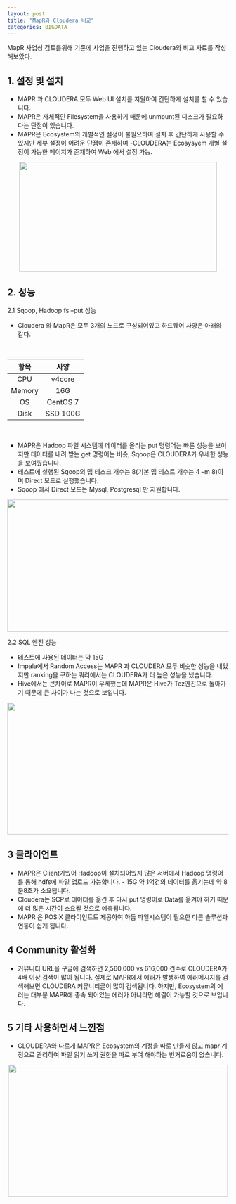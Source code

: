 ```yaml
---
layout: post
title: "MapR과 Cloudera 비교"
categories: BIGDATA
---
```


MapR 사업성 검토를위해 기존에 사업을 진행하고 있는 Cloudera와 비교 자료를 작성해보았다.

## 1. 설정 및 설치
- MAPR 과 CLOUDERA 모두 Web UI 설치를 지원하여 간단하게 설치를 할 수 있습니다.
- MAPR은 자체적인 Filesystem을 사용하기 때문에 unmount된 디스크가 필요하다는 단점이 있습니다.
- MAPR은 Ecosystem의 개별적인 설정이 불필요하여 설치 후 간단하게 사용할 수 있지만 세부 설정이 어려운 단점이 존재하며 -CLOUDERA는 Ecosysyem 개별 설정이 가능한 페이지가 존재하여 Web 에서 설정 가능.


<center><img src="{{site.url}}/img/posts/2020-08-27-MapR_Cloudera/설정.PNG" width="450" height="250"></center>


## 2. 성능
2.1 Sqoop, Hadoop fs –put 성능
 - Cloudera 와 MapR은 모두 3개의 노드로 구성되어있고 하드웨어 사양은 아래와 같다.
<br/>

 |항목|사양|
 |:---:|:---:|
 |CPU|v4core|
 |Memory|16G|
 |OS|CentOS 7|
 |Disk|SSD 100G|

<br/>

- MAPR은 Hadoop 파일 시스템에 데이터를 올리는 put 명령어는 빠른 성능을 보이지만 데이터를 내려 받는 get 명령어는 비슷, Sqoop은 CLOUDERA가 우세한 성능을 보여줬습니다.
- 테스트에 실행된 Sqoop의 맵 테스크 개수는 8(기본 맵 테스트 개수는 4 –m 8)이며 Direct 모드로 실행했습니다.
- Sqoop 에서 Direct 모드는 Mysql, Postgresql 만 지원합니다.


<center><img src="{{site.url}}/img/posts/2020-08-27-MapR_Cloudera/성능.PNG" width="600" height="300"></center>


2.2 SQL 엔진 성능
- 테스트에 사용된 데이터는 약 15G
- Impala에서 Random Access는 MAPR 과 CLOUDERA 모두 비슷한 성능을 내었지만 ranking을 구하는 쿼리에서는 CLOUDERA가 더 높은 성능을 냈습니다.
- Hive에서는 큰차이로 MAPR이 우세했는데 MAPR은 Hive가 Tez엔진으로 돌아가기 때문에 큰 차이가 나는 것으로 보입니다.


<center><img src="{{{site.url}}/img/posts/2020-08-27-MapR_Cloudera/SQL성능.PNG" width="600" height="300"></center>


## 3 클라이언트

- MAPR은 Client가있어 Hadoop이 설치되어있지 않은 서버에서 Hadoop 명령어를 통해 hdfs에 파일 업로드 가능합니다. - 15G 약 1억건의 데이터를 옮기는데 약 8분8초가 소요됩니다.
- Cloudera는 SCP로 데이터를 옮긴 후 다시 put 명령어로 Data를 옮겨야 하기 때문에 더 많은 시간이 소요될 것으로 예측됩니다.
- MAPR 은 POSIX 클라이언트도 제공하여 하둡 파일시스템이 필요한 다른 솔루션과 연동이 쉽게 됩니다.

## 4 Community 활성화
- 커뮤니티 URL을 구글에 검색하면 2,560,000 vs 616,000 건수로 CLOUDERA가 4배 이상 검색이 많이 됩니다.
     실제로 MAPR에서 에러가 발생하여 에러메시지를 검색해보면 CLOUDERA 커뮤니티글이 많이 검색됩니다.
     하지만, Ecosystem의 에러는 대부분 MAPR에 종속 되어있는 에러가 아니라면 해결이 가능할 것으로 보입니다.

## 5 기타 사용하면서 느낀점
- CLOUDERA와 다르게 MAPR은 Ecosystem의 계정을 따로 만들지 않고 mapr 계정으로 관리하여 파일 읽기 쓰기 권한을 따로 부여 해야하는 번거로움이 없습니다.

<center><img src="{{site.url}}/img/posts/2020-08-27-MapR_Cloudera/관리.PNG" width="500" height="300"></center>
